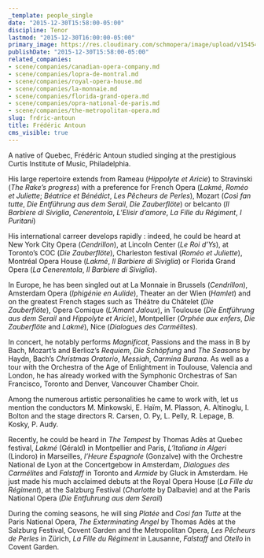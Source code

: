 ```yaml
---
_template: people_single
date: "2015-12-30T15:58:00-05:00"
discipline: Tenor
lastmod: "2015-12-30T16:00:00-05:00"
primary_image: https://res.cloudinary.com/schmopera/image/upload/v1545409169/media/webhook-uploads/1451508943746/2015-12-30---Frederic-Antoun.jpg.jpg
publishDate: "2015-12-30T15:58:00-05:00"
related_companies:
- scene/companies/canadian-opera-company.md
- scene/companies/lopra-de-montral.md
- scene/companies/royal-opera-house.md
- scene/companies/la-monnaie.md
- scene/companies/florida-grand-opera.md
- scene/companies/opra-national-de-paris.md
- scene/companies/the-metropolitan-opera.md
slug: frdric-antoun
title: Frédéric Antoun
cms_visible: true
---
```


A native of Quebec, Frédéric Antoun studied singing at the prestigious Curtis Institute of Music, Philadelphia.

His large repertoire extends from Rameau (*Hippolyte et Aricie*) to Stravinski (*The Rake’s progress*) with a preference for French Opera (*Lakmé*, *Roméo et Juliette*; *Béatrice et Bénédict*, *Les Pêcheurs de Perles*), Mozart (*Così fan tutte*, *Die Entführung aus dem Serail*, *Die Zauberflöte*) or belcanto (*Il Barbiere di Siviglia*, *Cenerentola*, *L’Elisir d’amore*, *La Fille du Régiment*, *I Puritani*)

His international carreer develops rapidly : indeed, he could be heard at New York City Opera (*Cendrillon*), at Lincoln Center (*Le Roi d’Ys*), at Toronto’s COC (*Die Zauberflöte*), Charleston festival (*Roméo et Juliette*), Montréal Opera House (*Lakmé*, *Il Barbiere di Siviglia*) or Florida Grand Opera (*La Cenerentola*, *Il Barbiere di Siviglia*).

In Europe, he has been singled out at La Monnaie in Brussels (*Cendrillon*), Amsterdam Opera (*Iphigénie en Aulide*), Theater an der Wien (*Hamlet*) and on the greatest French stages such as Théâtre du Châtelet (*Die Zauberflöte*), Opera Comique (*L’Amant Jaloux*), in Toulouse (*Die Entführung aus dem Serail* and *Hippolyte et Aricie*), Montpellier (*Orphée aux enfers*, *Die Zauberflöte* and *Lakmé*), Nice (*Dialogues des Carmélites*).

In concert, he notably performs *Magnificat*, Passions and the mass in B by Bach, Mozart’s and Berlioz’s *Requiem*, *Die Schöpfung* and *The Seasons* by Haydn, Bach’s *Christmas Oratorio*, *Messiah*, *Carmina Burana*. As well as a tour with the Orchestra of the Age of Enlightment in Toulouse, Valencia and London, he has already worked with the Symphonic Orchestras of San Francisco, Toronto and Denver, Vancouver Chamber Choir.

Among the numerous artistic personalities he came to work with, let us mention the conductors M. Minkowski, E. Haïm, M. Plasson, A. Altinoglu, I. Bolton and the stage directors R. Carsen, O. Py, L. Pelly, R. Lepage, B. Kosky, P. Audy.

Recently, he could be heard in *The Tempest* by Thomas Adès at Quebec festival, *Lakmé* (Gérald) in Montpellier and Paris, *L’Italiana in Algeri* (Lindoro) in Marseilles, *l’Heure Espagnole* (Gonzalve) with the Orchestre National de Lyon at the Concertgebow in Amsterdam, *Dialogues des Carmélites* and *Falstaff* in Toronto and *Armide* by Gluck in Amsterdam. He just made his much acclaimed debuts at the Royal Opera House (*La Fille du Régiment*), at the Salzburg Festival (*Charlotte* by Dalbavie) and at the Paris National Opera (*Die Entfuhrung aus dem Serail*)

During the coming seasons, he will sing *Platée* and *Cosi fan Tutte* at the Paris National Opera, *The Exterminating Angel* by Thomas Adès at the Salzburg Festival, Covent Garden and the Metropolitan Opera, *Les Pêcheurs de Perles* in Zürich, *La Fille du Régiment* in Lausanne, *Falstaff* and *Otello* in Covent Garden.
